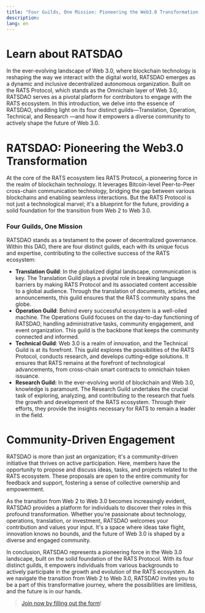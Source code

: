 ```yaml
---
title: "Four Guilds, One Mission: Pioneering the Web3.0 Transformation with RATSDAO"
description: 
lang: en
---
```


# Learn about RATSDAO

In the ever-evolving landscape of Web 3.0, where blockchain technology is reshaping the way we interact with the digital world, RATSDAO emerges as a dynamic and inclusive decentralized autonomous organization. Built on the RATS Protocol, which stands as the Omnichain layer of Web 3.0, RATSDAO serves as a pivotal platform for contributors to engage with the RATS ecosystem. In this introduction, we delve into the essence of RATSDAO, shedding light on its four distinct guilds—Translation, Operation, Technical, and Research —and how it empowers a diverse community to actively shape the future of Web 3.0.

# RATSDAO: Pioneering the Web3.0 Transformation

At the core of the RATS ecosystem lies RATS Protocol, a pioneering force in the realm of blockchain technology. It leverages Bitcoin-level Peer-to-Peer cross-chain communication technology, bridging the gap between various blockchains and enabling seamless interactions. But the RATS Protocol is not just a technological marvel; it's a blueprint for the future, providing a solid foundation for the transition from Web 2 to Web 3.0.

### Four Guilds, One Mission

RATSDAO stands as a testament to the power of decentralized governance. Within this DAO, there are four distinct guilds, each with its unique focus and expertise, contributing to the collective success of the RATS ecosystem:

- **Translation Guild**: In the globalized digital landscape, communication is key. The Translation Guild plays a pivotal role in breaking language barriers by making RATS Protocol and its associated content accessible to a global audience. Through the translation of documents, articles, and announcements, this guild ensures that the RATS community spans the globe.
- **Operation Guild**: Behind every successful ecosystem is a well-oiled machine. The Operations Guild focuses on the day-to-day functioning of RATSDAO, handling administrative tasks, community engagement, and event organization. This guild is the backbone that keeps the community connected and informed.
- **Technical Guild**: Web 3.0 is a realm of innovation, and the Technical Guild is at its forefront. This guild explores the possibilities of the RATS Protocol, conducts research, and develops cutting-edge solutions. It ensures that RATS remains at the forefront of technological advancements, from cross-chain smart contracts to omnichain token issuance.
- **Research Guild:** In the ever-evolving world of blockchain and Web 3.0, knowledge is paramount. The Research Guild undertakes the crucial task of exploring, analyzing, and contributing to the research that fuels the growth and development of the RATS ecosystem. Through their efforts, they provide the insights necessary for RATS to remain a leader in the field.

# Community-Driven Engagement

RATSDAO is more than just an organization; it's a community-driven initiative that thrives on active participation. Here, members have the opportunity to propose and discuss ideas, tasks, and projects related to the RATS ecosystem. These proposals are open to the entire community for feedback and support, fostering a sense of collective ownership and empowerment.

As the transition from Web 2 to Web 3.0 becomes increasingly evident, RATSDAO provides a platform for individuals to discover their roles in this profound transformation. Whether you're passionate about technology, operations, translation, or investment, RATSDAO welcomes your contribution and values your input. It's a space where ideas take flight, innovation knows no bounds, and the future of Web 3.0 is shaped by a diverse and engaged community.

In conclusion, RATSDAO represents a pioneering force in the Web 3.0 landscape, built on the solid foundation of the RATS Protocol. With its four distinct guilds, it empowers individuals from various backgrounds to actively participate in the growth and evolution of the RATS ecosystem. As we navigate the transition from Web 2 to Web 3.0, RATSDAO invites you to be a part of this transformative journey, where the possibilities are limitless, and the future is in our hands.
> [Join now by filling out the form](https://tally.so/r/wgdPal)!
